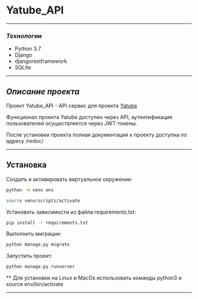 # **Yatube_API**
___ 

### *Технологии*
- Python 3.7
- Django
- djangorestframework
- SQLite

___

## *Описание проекта*

Проект Yatube_API - API сервис для проекта [Yatube](https://github.com/Sergio7523/hw05_final)

Функционал проекта Yatube доступен через API, аутентификация пользователей осуществляется через JWT-токены.

После установки проекта полная документация к проекту доступна по адресу /redoc/
___
## Установка

Cоздать и активировать виртуальное окружение:
```sh
python -m venv env

source venv/scripts/activate
```

Установить зависимости из файла requirements.txt:
```sh
pip install -r requirements.txt
```
Выполнить миграции:
```sh
python manage.py migrate
```
Запустить проект:
```sh
python manage.py runserver
```
** Для установки на Linux и MacOs использовать команды python3 и source env/bin/activate
___
